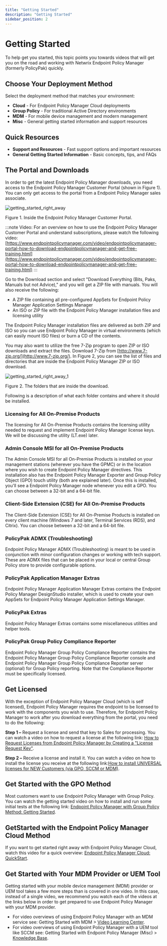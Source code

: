 ```yaml
---
title: "Getting Started"
description: "Getting Started"
sidebar_position: 2
---
```


# Getting Started

To help get you started, this topic points you towards videos that will get you on the road and
working with Netwrix Endpoint Policy Manager (formerly PolicyPak) quickly.

## Choose Your Deployment Method

Select the deployment method that matches your environment:

- **Cloud** - For Endpoint Policy Manager Cloud deployments
- **Group Policy** - For traditional Active Directory environments
- **MDM** - For mobile device management and modern management
- **Misc** - General getting started information and support resources

## Quick Resources

- **Support and Resources** - Fast support options and important resources
- **General Getting Started Information** - Basic concepts, tips, and FAQs

## The Portal and Downloads

In order to get the latest Endpoint Policy Manager downloads, you need access to the Endpoint Policy
Manager Customer Portal (shown in Figure 1). You can only get access to the portal from a Endpoint
Policy Manager sales associate.

![getting_started_right_away](/images/endpointpolicymanager/getting_started_right_away.webp)

Figure 1. Inside the Endpoint Policy Manager Customer Portal.

:::note
Video: For an overview on how to use the Endpoint Policy Manager Customer Portal and
understand subscriptions, please watch the following video:
[https://www.endpointpolicymanager.com/video/endpointpolicymanager-portal-how-to-download-endpointpolicymanager-and-get-free-training.html](https://www.endpointpolicymanager.com/video/endpointpolicymanager-portal-how-to-download-endpointpolicymanager-and-get-free-training.html)
:::


Go to the Download section and select "Download Everything (Bits, Paks, Manuals but not Advice),"
and you will get a ZIP file with manuals. You will also receive the following:

- A ZIP file containing all pre-configured AppSets for Endpoint Policy Manager Application Settings
  Manager
- An ISO or ZIP file with the Endpoint Policy Manager installation files and licensing utility

The Endpoint Policy Manager installation files are delivered as both ZIP and ISO so you can use
Endpoint Policy Manager in virtual environments (which can easily mount ISO files) or burn a CD of
the contents.

You may also want to utilize the free 7-Zip program to open ZIP or ISO downloads and extract the
files. Download 7-Zip from [http://www.7-zip.org/](http://www.7-zip.org/). In Figure 2, you can see
the list of files and directories that are inside the Endpoint Policy Manager ZIP or ISO download.

![getting_started_right_away_1](/images/endpointpolicymanager/getting_started_right_away_1.webp)

Figure 2. The folders that are inside the download.

Following is a description of what each folder contains and where it should be installed.

### Licensing for All On-Premise Products

The licensing for All On-Premise Products contains the licensing utility needed to request and
implement Endpoint Policy Manager license keys. We will be discussing the utility (LT.exe) later.

### Admin Console MSI for all On-Premise Products

The Admin Console MSI for all On-Premise Products is installed on your management stations (wherever
you have the GPMC) or in the location where you wish to create Endpoint Policy Manager directives.
This installation also has the Endpoint Policy Manager Exporter and Group Policy Object (GPO) touch
utility (both are explained later). Once this is installed, you'll see a Endpoint Policy Manager
node whenever you edit a GPO. You can choose between a 32-bit and a 64-bit file.

### Client-Side Extension (CSE) for All On-Premise Products

The Client-Side Extension (CSE) for All On-Premise Products is installed on every client machine
(Windows 7 and later, Terminal Services (RDS), and Citrix). You can choose between a 32-bit and a
64-bit file.

### PolicyPak ADMX (Troubleshooting)

Endpoint Policy Manager ADMX (Troubleshooting) is meant to be used in conjunction with minor
configuration changes or working with tech support. These are ADMX files that can be placed in your
local or central Group Policy store to provide configurable options.

### PolicyPak Application Manager Extras

Endpoint Policy Manager Application Manager Extras contains the Endpoint Policy Manager DesignStudio
installer, which is used to create your own AppSets for Endpoint Policy Manager Application Settings
Manager.

### PolicyPak Extras

Endpoint Policy Manager Extras contains some miscellaneous utilities and helper tools.

### PolicyPak Group Policy Compliance Reporter

Endpoint Policy Manager Group Policy Compliance Reporter contains the Endpoint Policy Manager Group
Policy Compliance Reporter console and Endpoint Policy Manager Group Policy Compliance Reporter
server (optional) for Group Policy reporting. Note that the Compliance Reporter must be specifically
licensed.

## Get Licensed

With the exception of Endpoint Policy Manager Cloud (which is self licensed), Endpoint Policy
Manager requires the endpoint to be licensed to work with the components you wish to use. Therefore,
for Endpoint Policy Manager to work after you download everything from the portal, you need to do
the following:

**Step 1 –** Request a license and send that key to Sales for processing. You can watch a video on
how to request a license at the following link:
[How to Request Licenses from Endpoint Policy Manager by Creating a "License Request Key"](/docs/endpointpolicymanager/licensing/videolearningcenter/requestall/licenserequestkey.md).

**Step 2 –** Receive a license and install it. You can watch a video on how to install the license
you receive at the following
link:[How to install UNIVERSAL licenses for NEW Customers (via GPO, SCCM or MDM)](/docs/endpointpolicymanager/licensing/videolearningcenter/installall/installuniversal.md).

## Get Started with the GPO Method

Most customers want to use Endpoint Policy Manager with Group Policy. You can watch the getting
started video on how to install and run some initial tests at the following link:
[Endpoint Policy Manager with Group Policy Method: Getting Started](/docs/endpointpolicymanager/deliverymethods/grouppolicy/videos/gettingstarted/gettingstartedv.md).

## GetStarted with the Endpoint Policy Manager Cloud Method

If you want to get started right away with Endpoint Policy Manager Cloud, watch this video for a
quick overview: [Endpoint Policy Manager Cloud: QuickStart](/docs/endpointpolicymanager/deliverymethods/cloud/videos/gettingstarted/quickstart.md).

## Get Started with Your MDM Provider or UEM Tool

Getting started with your mobile device management (MDM) provider or UEM tool takes a few more steps
than is covered in one video. In this case, instead of a single video, we recommend you watch each
of the videos at the links below in order to get prepared to use Endpoint Policy Manager with your
MDM provider.

- For video overviews of using Endpoint Policy Manager with an MDM service see: Getting Started with
  MDM > [Video Learning Center](/docs/endpointpolicymanager/deliverymethods/mdm/videos/videolearningcenter.md).
- For video overviews of using Endpoint Policy Manager with a UEM tool like SCCM see: Getting
  Started with Endpoint Policy Manager (Misc) >
  [Knowledge Base](/docs/endpointpolicymanager/).
